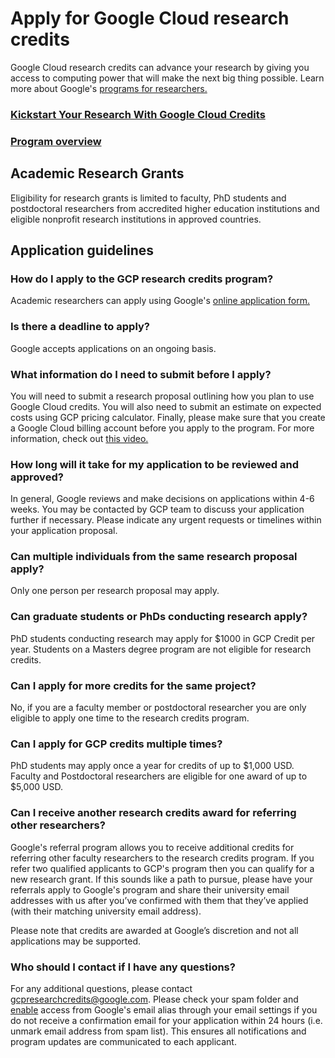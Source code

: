 # Apply for Google Cloud research credits

Google Cloud research credits can advance your research by giving you access to computing power that will make the next big thing possible. Learn more about Google's <a href="https://cloud.google.com/edu/researchers?hl=en" target="_blank">programs for researchers.</a>

### <a href="https://services.google.com/fh/files/emails/kickstart_your_research_with_google_cloud_credits_tips_on_applying.pdf" target="_blank">Kickstart Your Research With Google Cloud Credits</a>
### <a href="https://support.google.com/google-cloud-higher-ed/answer/10723679?hl=en&ref_topic=10322294&sjid=6709602353601652929-NC" target="_blank">Program overview</a>

## Academic Research Grants

Eligibility for research grants is limited to faculty, PhD students and postdoctoral researchers from accredited higher education institutions and eligible nonprofit research institutions in approved countries. 

## Application guidelines

### How do I apply to the GCP research credits program?

Academic researchers can apply using Google's <a href="https://edu.google.com/programs/credits/research/?modal_active=none" target="_blank">online application form.</a>

### Is there a deadline to apply?

Google accepts applications on an ongoing basis.

### What information do I need to submit before I apply?

You will need to submit a research proposal outlining how you plan to use Google Cloud credits. You will also need to submit an estimate on expected costs using GCP pricing calculator. Finally, please make sure that you create a Google Cloud billing account before you apply to the program. For more information, check out  <a href="https://cloudonair.withgoogle.com/events/virtual_faculty_summit_2020/watch?talk=track1_session8_kickstart_your_research_with_gc_credits" target="_blank">this video.</a>


### How long will it take for my application to be reviewed and approved?

In general, Google reviews and make decisions on applications within 4-6 weeks. You may be contacted by GCP team to discuss your application further if necessary. Please indicate any urgent requests or timelines within your application proposal.

### Can multiple individuals from the same research proposal apply?

Only one person per research proposal may apply.

### Can graduate students or PhDs conducting research apply?

PhD students conducting research may apply for $1000 in GCP Credit per year. Students on a Masters degree program are not eligible for research credits.
 
### Can I apply for more credits for the same project?

No, if you are a faculty member or postdoctoral researcher you are only eligible to apply one time to the research credits program.
 
### Can I apply for GCP credits multiple times?

PhD students may apply once a year for credits of up to $1,000 USD. Faculty and Postdoctoral researchers are eligible for one award of up to $5,000 USD.
 
### Can I receive another research credits award for referring other researchers?

Google's referral program allows you to receive additional credits for referring other faculty researchers to the research credits program. If you refer two qualified applicants to GCP's program then you can qualify for a new research grant. If this sounds like a path to pursue, please have your referrals apply to Google's program and share their university email addresses with us after you’ve confirmed with them that they’ve applied (with their matching university email address).

Please note that credits are awarded at Google’s discretion and not all applications may be supported.

### Who should I contact if I have any questions?

For any additional questions, please contact <gcpresearchcredits@google.com>. Please check your spam folder and <a href="https://support.google.com/mail/answer/1366858?co=GENIE.Platform%3DDesktop&hl=en" target="_blank">enable</a> access from Google's email alias through your email settings if you do not receive a confirmation email for your application within 24 hours (i.e. unmark email address from spam list). This ensures all notifications and program updates are communicated to each applicant.
